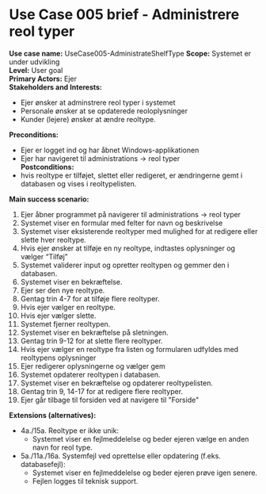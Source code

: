 ﻿# Use Case 005 brief - Administrere reol typer

**Use case name:** UseCase005-AdministrateShelfType
**Scope:** Systemet er under udvikling  
**Level:** User goal  
**Primary Actors:** Ejer  
**Stakeholders and Interests:** 
- Ejer ønsker at adminstrere reol typer i systemet
- Personale ønsker at se opdaterede reoloplysninger
- Kunder (lejere) ønsker at ændre reoltype.

**Preconditions:**  
- Ejer er logget ind og har åbnet Windows-applikationen  
- Ejer har navigeret til administrations -> reol typer  
**Postconditions:**  
- hvis reoltype er tilføjet, slettet eller redigeret, er ændringerne gemt i databasen og vises i reoltypelisten.

**Main success scenario:**  
1. Ejer åbner programmet på navigerer til administrations -> reol typer
1. Systemet viser en formular med felter for navn og beskrivelse
1. Systemet viser eksisterende reoltyper med mulighed for at redigere eller slette hver reoltype.
1. Hvis ejer ønsker at tilføje en ny reoltype, indtastes oplysninger og vælger “Tilføj”
1. Systemet validerer input og opretter reoltypen og gemmer den i databasen.
1. Systemet viser en bekræftelse.
1. Ejer ser den nye reoltype.
1. Gentag trin 4-7 for at tilføje flere reoltyper.
1. Hvis ejer vælger en reoltype.
1. Hvis ejer vælger slette.
1. Systemet fjerner reoltypen.
1. Systemet viser en bekræftelse på sletningen.
1. Gentag trin 9-12 for at slette flere reoltyper.
1. Hvis ejer vælger en reoltype fra listen og formularen udfyldes med reoltypens oplysninger
1. Ejer redigerer oplysningerne og vælger gem
1. Systemet opdaterer reoltypen i databasen.
1. Systemet viser en bekræftelse og opdaterer reoltypelisten.
1. Gentag trin 9, 14-17 for at redigere flere reoltyper.
1. Ejer går tilbage til forsiden ved at navigere til "Forside"

**Extensions (alternatives):**  
- 4a./15a. Reoltype er ikke unik:  
  - Systemet viser en fejlmeddelelse og beder ejeren vælge en anden navn for reol type.  
- 5a./11a./16a. Systemfejl ved oprettelse eller opdatering (f.eks. databasefejl):  
  - Systemet viser en fejlmeddelelse og beder ejeren prøve igen senere.  
  - Fejlen logges til teknisk support.  
